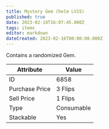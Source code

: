 ```yaml
---
title: Mystery Gem (helm LV15)
published: true
date: 2023-02-18T16:07:45.000Z
tags: items
editor: markdown
dateCreated: 2023-02-16T00:00:00.000Z
---
```


Contains a randomized Gem.

|Attribute|Value|
|-|-|
|ID|6858|
|Purchase Price|3 Flips|
|Sell Price|1 Flips|
|Type|Consumable|
|Stackable|Yes|

